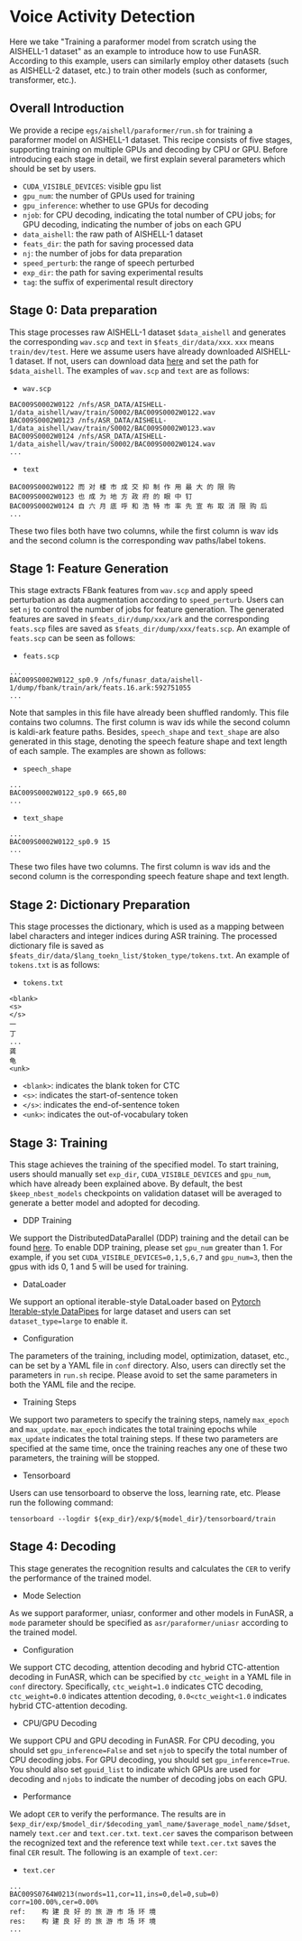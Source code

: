 # Voice Activity Detection
Here we take "Training a paraformer model from scratch using the AISHELL-1 dataset" as an example to introduce how to use FunASR. According to this example, users can similarly employ other datasets (such as AISHELL-2 dataset, etc.) to train other models (such as conformer, transformer, etc.).

## Overall Introduction
We provide a recipe `egs/aishell/paraformer/run.sh` for training a paraformer model on AISHELL-1 dataset. This recipe consists of five stages, supporting training on multiple GPUs and decoding by CPU or GPU. Before introducing each stage in detail, we first explain several parameters which should be set by users.
- `CUDA_VISIBLE_DEVICES`: visible gpu list
- `gpu_num`: the number of GPUs used for training
- `gpu_inference`: whether to use GPUs for decoding
- `njob`: for CPU decoding, indicating the total number of CPU jobs; for GPU decoding, indicating the number of jobs on each GPU
- `data_aishell`: the raw path of AISHELL-1 dataset
- `feats_dir`: the path for saving processed data
- `nj`: the number of jobs for data preparation
- `speed_perturb`: the range of speech perturbed
- `exp_dir`: the path for saving experimental results
- `tag`: the suffix of experimental result directory

## Stage 0: Data preparation
This stage processes raw AISHELL-1 dataset `$data_aishell` and generates the corresponding `wav.scp` and `text` in `$feats_dir/data/xxx`. `xxx` means `train/dev/test`. Here we assume users have already downloaded AISHELL-1 dataset. If not, users can download data [here](https://www.openslr.org/33/) and set the path for `$data_aishell`. The examples of `wav.scp` and `text` are as follows:
* `wav.scp`
```
BAC009S0002W0122 /nfs/ASR_DATA/AISHELL-1/data_aishell/wav/train/S0002/BAC009S0002W0122.wav
BAC009S0002W0123 /nfs/ASR_DATA/AISHELL-1/data_aishell/wav/train/S0002/BAC009S0002W0123.wav
BAC009S0002W0124 /nfs/ASR_DATA/AISHELL-1/data_aishell/wav/train/S0002/BAC009S0002W0124.wav
...
```
* `text`
```
BAC009S0002W0122 而 对 楼 市 成 交 抑 制 作 用 最 大 的 限 购
BAC009S0002W0123 也 成 为 地 方 政 府 的 眼 中 钉
BAC009S0002W0124 自 六 月 底 呼 和 浩 特 市 率 先 宣 布 取 消 限 购 后
...
```
These two files both have two columns, while the first column is wav ids and the second column is the corresponding wav paths/label tokens.

## Stage 1: Feature Generation
This stage extracts FBank features from `wav.scp` and apply speed perturbation as data augmentation according to `speed_perturb`. Users can set `nj` to control the number of jobs for feature generation. The generated features are saved in `$feats_dir/dump/xxx/ark` and the corresponding `feats.scp` files are saved as `$feats_dir/dump/xxx/feats.scp`. An example of `feats.scp` can be seen as follows:
* `feats.scp`
```
...
BAC009S0002W0122_sp0.9 /nfs/funasr_data/aishell-1/dump/fbank/train/ark/feats.16.ark:592751055
...
```
Note that samples in this file have already been shuffled randomly. This file contains two columns. The first column is wav ids while the second column is kaldi-ark feature paths. Besides, `speech_shape` and `text_shape` are also generated in this stage, denoting the speech feature shape and text length of each sample. The examples are shown as follows:
* `speech_shape`
```
...
BAC009S0002W0122_sp0.9 665,80
...
```
* `text_shape`
```
...
BAC009S0002W0122_sp0.9 15
...
```
These two files have two columns. The first column is wav ids and the second column is the corresponding speech feature shape and text length.

## Stage 2: Dictionary Preparation
This stage processes the dictionary, which is used as a mapping between label characters and integer indices during ASR training. The processed dictionary file is saved as `$feats_dir/data/$lang_toekn_list/$token_type/tokens.txt`. An example of `tokens.txt` is as follows:
* `tokens.txt`
```
<blank>
<s>
</s>
一
丁
...
龚
龟
<unk>
```
* `<blank>`: indicates the blank token for CTC
* `<s>`: indicates the start-of-sentence token
* `</s>`: indicates the end-of-sentence token
* `<unk>`: indicates the out-of-vocabulary token

## Stage 3: Training
This stage achieves the training of the specified model. To start training, users should manually set `exp_dir`, `CUDA_VISIBLE_DEVICES` and `gpu_num`, which have already been explained above. By default, the best `$keep_nbest_models` checkpoints on validation dataset will be averaged to generate a better model and adopted for decoding.

* DDP Training

We support the DistributedDataParallel (DDP) training and the detail can be found [here](https://pytorch.org/tutorials/intermediate/ddp_tutorial.html). To enable DDP training, please set `gpu_num` greater than 1. For example, if you set `CUDA_VISIBLE_DEVICES=0,1,5,6,7` and `gpu_num=3`, then the gpus with ids 0, 1 and 5 will be used for training.

* DataLoader

We support an optional iterable-style DataLoader based on [Pytorch Iterable-style DataPipes](https://pytorch.org/data/beta/torchdata.datapipes.iter.html) for large dataset and users can set `dataset_type=large` to enable it. 

* Configuration

The parameters of the training, including model, optimization, dataset, etc., can be set by a YAML file in `conf` directory. Also, users can directly set the parameters in `run.sh` recipe. Please avoid to set the same parameters in both the YAML file and the recipe.

* Training Steps

We support two parameters to specify the training steps, namely `max_epoch` and `max_update`. `max_epoch` indicates the total training epochs while `max_update` indicates the total training steps. If these two parameters are specified at the same time, once the training reaches any one of these two parameters, the training will be stopped.

* Tensorboard

Users can use tensorboard to observe the loss, learning rate, etc. Please run the following command:
```
tensorboard --logdir ${exp_dir}/exp/${model_dir}/tensorboard/train
```

## Stage 4: Decoding
This stage generates the recognition results and calculates the `CER` to verify the performance of the trained model. 

* Mode Selection

As we support paraformer, uniasr, conformer and other models in FunASR, a `mode` parameter should be specified as `asr/paraformer/uniasr` according to the trained model.

* Configuration

We support CTC decoding, attention decoding and hybrid CTC-attention decoding in FunASR, which can be specified by `ctc_weight` in a YAML file in `conf` directory. Specifically, `ctc_weight=1.0` indicates CTC decoding, `ctc_weight=0.0` indicates attention decoding, `0.0<ctc_weight<1.0` indicates hybrid CTC-attention decoding.

* CPU/GPU Decoding

We support CPU and GPU decoding in FunASR. For CPU decoding, you should set `gpu_inference=False` and set `njob` to specify the total number of CPU decoding jobs. For GPU decoding, you should set `gpu_inference=True`. You should also set `gpuid_list` to indicate which GPUs are used for decoding and `njobs` to indicate the number of decoding jobs on each GPU.

* Performance

We adopt `CER` to verify the performance. The results are in `$exp_dir/exp/$model_dir/$decoding_yaml_name/$average_model_name/$dset`, namely `text.cer` and `text.cer.txt`. `text.cer` saves the comparison between the recognized text and the reference text while `text.cer.txt` saves the final `CER` result. The following is an example of `text.cer`:
* `text.cer`
```
...
BAC009S0764W0213(nwords=11,cor=11,ins=0,del=0,sub=0) corr=100.00%,cer=0.00%
ref:    构 建 良 好 的 旅 游 市 场 环 境
res:    构 建 良 好 的 旅 游 市 场 环 境
...
```

